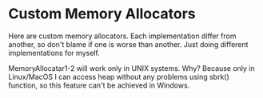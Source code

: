 # Custom Memory Allocators
Here are custom memory allocators.
Each implementation differ from another, so don't blame if one is worse than another.
Just doing different implementations for myself.

MemoryAllocatar1-2 will work only in UNIX systems. Why? Because only in Linux/MacOS I can access heap without any problems using sbrk() function, so this feature can't be achieved in Windows.

